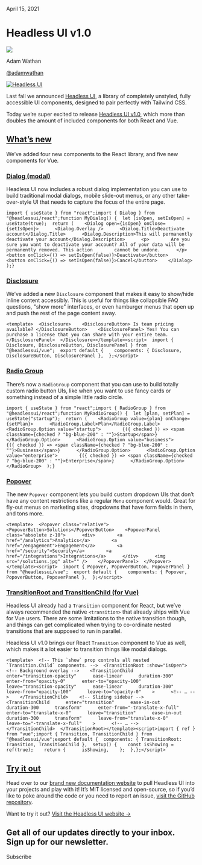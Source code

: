 April 15, 2021

# Headless UI v1.0

![](/_next/image?url=%2F_next%2Fstatic%2Fmedia%2Fadamwathan.f69b0b90.jpg\&w=96\&q=75)

Adam Wathan

[@adamwathan](https://twitter.com/adamwathan)

[![Headless UI](/_next/image?url=%2F_next%2Fstatic%2Fmedia%2Fcard.ff79f664.jpg\&w=3840\&q=75)](https://headlessui.dev)

Last fall we announced [Headless UI](https://blog.tailwindcss.com/headless-ui-unstyled-accessible-ui-components), a library of completely unstyled, fully accessible UI components, designed to pair perfectly with Tailwind CSS.

Today we’re super excited to release [Headless UI v1.0](https://headlessui.dev), which more than doubles the amount of included components for both React and Vue.

## [What’s new](#whats-new)

We’ve added four new components to the React library, and five new components for Vue.

### [Dialog (modal)](#dialog-modal)

Headless UI now includes a robust dialog implementation you can use to build traditional modal dialogs, mobile slide-out menus, or any other take-over-style UI that needs to capture the focus of the entire page.

```
import { useState } from "react";import { Dialog } from "@headlessui/react";function MyDialog() {  let [isOpen, setIsOpen] = useState(true);  return (    <Dialog open={isOpen} onClose={setIsOpen}>      <Dialog.Overlay />      <Dialog.Title>Deactivate account</Dialog.Title>      <Dialog.Description>This will permanently deactivate your account</Dialog.Description>      <p>        Are you sure you want to deactivate your account? All of your data will be permanently removed. This action        cannot be undone.      </p>      <button onClick={() => setIsOpen(false)}>Deactivate</button>      <button onClick={() => setIsOpen(false)}>Cancel</button>    </Dialog>  );}
```

### [Disclosure](#disclosure)

We’ve added a new `Disclosure` component that makes it easy to show/hide inline content accessibly. This is useful for things like collapsible FAQ questions, "show more" interfaces, or even hamburger menus that open up and push the rest of the page content away.

```
<template>  <Disclosure>    <DisclosureButton> Is team pricing available? </DisclosureButton>    <DisclosurePanel> Yes! You can purchase a license that you can share with your entire team. </DisclosurePanel>  </Disclosure></template><script>  import { Disclosure, DisclosureButton, DisclosurePanel } from "@headlessui/vue";  export default {    components: { Disclosure, DisclosureButton, DisclosurePanel },  };</script>
```

### [Radio Group](#radio-group)

There’s now a `RadioGroup` component that you can use to build totally custom radio button UIs, like when you want to use fancy cards or something instead of a simple little radio circle.

```
import { useState } from "react";import { RadioGroup } from "@headlessui/react";function MyRadioGroup() {  let [plan, setPlan] = useState("startup");  return (    <RadioGroup value={plan} onChange={setPlan}>      <RadioGroup.Label>Plan</RadioGroup.Label>      <RadioGroup.Option value="startup">        {({ checked }) => <span className={checked ? "bg-blue-200" : ""}>Startup</span>}      </RadioGroup.Option>      <RadioGroup.Option value="business">        {({ checked }) => <span className={checked ? "bg-blue-200" : ""}>Business</span>}      </RadioGroup.Option>      <RadioGroup.Option value="enterprise">        {({ checked }) => <span className={checked ? "bg-blue-200" : ""}>Enterprise</span>}      </RadioGroup.Option>    </RadioGroup>  );}
```

### [Popover](#popover)

The new `Popover` component lets you build custom dropdown UIs that don’t have any content restrictions like a regular `Menu` component would. Great for fly-out menus on marketing sites, dropdowns that have form fields in them, and tons more.

```
<template>  <Popover class="relative">    <PopoverButton>Solutions</PopoverButton>    <PopoverPanel class="absolute z-10">      <div>        <a href="/analytics">Analytics</a>        <a href="/engagement">Engagement</a>        <a href="/security">Security</a>        <a href="/integrations">Integrations</a>      </div>      <img src="/solutions.jpg" alt="" />    </PopoverPanel>  </Popover></template><script>  import { Popover, PopoverButton, PopoverPanel } from "@headlessui/vue";  export default {    components: { Popover, PopoverButton, PopoverPanel },  };</script>
```

### [TransitionRoot and TransitionChild (for Vue)](#transitionroot-and-transitionchild-for-vue)

Headless UI already had a `Transition` component for React, but we’ve always recommended the native `<transition>` that already ships with Vue for Vue users. There are some limitations to the native transition though, and things can get complicated when trying to co-ordinate nested transitions that are supposed to run in parallel.

Headless UI v1.0 brings our React `Transition` component to Vue as well, which makes it a lot easier to transition things like modal dialogs.

```
<template>  <!-- This `show` prop controls all nested `Transition.Child` components. -->  <TransitionRoot :show="isOpen">    <!-- Background overlay -->    <TransitionChild      enter="transition-opacity"      ease-linear      duration-300"      enter-from="opacity-0"      enter-to="opacity-100"      leave="transition-opacity"      ease-linear      duration-300"      leave-from="opacity-100"      leave-to="opacity-0"    >      <!-- … -->    </TransitionChild>    <!-- Sliding sidebar -->    <TransitionChild      enter="transition"      ease-in-out      duration-300      transform"      enter-from="-translate-x-full"      enter-to="translate-x-0"      leave="transition"      ease-in-out      duration-300      transform"      leave-from="translate-x-0"      leave-to="-translate-x-full"    >      <!-- … -->    </TransitionChild>  </TransitionRoot></template><script>import { ref } from "vue";import { Transition, TransitionChild } from "@headlessui/vue";export default {  components: { TransitionRoot: Transition, TransitionChild },  setup() {    const isShowing = ref(true);    return {      isShowing,    };  },};</script>
```

## [Try it out](#try-it-out)

Head over to our [brand new documentation website](https://headlessui.dev) to pull Headless UI into your projects and play with it! It’s MIT licensed and open-source, so if you’d like to poke around the code or you need to report an issue, [visit the GitHub repository](https://github.com/tailwindlabs/headlessui).

Want to try it out? [Visit the Headless UI website →](https://headlessui.dev)

Get all of our updates directly to your inbox.\
Sign up for our newsletter.
---------------------------

Subscribe
